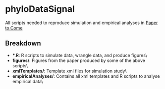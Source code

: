 # phyloDataSignal
All scripts needed to reproduce simulation and empirical analyses in [Paper to Come](https://www.INSERTLATER.com)

## Breakdown
- **\*.R**: R scripts to simulate data, wrangle data, and produce figures\
- **figures/**: Figures from the paper produced by some of the above scripts\
- **xmlTemplates/**: Template xml files for simulation study\
- **empiricalAnalyses/**: Contains all xml templates and R scripts to analyse empirical data\
